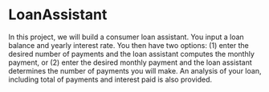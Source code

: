 # LoanAssistant
In this project, we will build a consumer loan assistant. 
You input a loan balance and yearly interest rate. You then have two options: 
 (1) enter the desired number of payments and the loan assistant computes the monthly payment, or 
 (2) enter the desired monthly payment and the loan assistant determines the number of payments you will make. 
 An analysis of your loan, including total of payments and interest paid is also provided.
